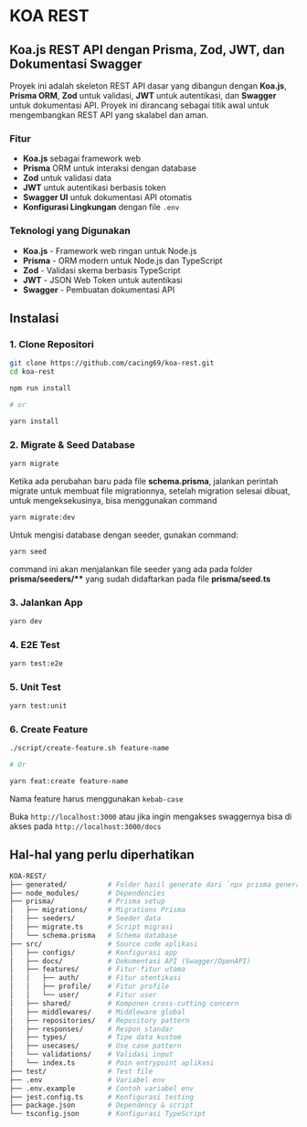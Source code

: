 # KOA REST

## Koa.js REST API dengan Prisma, Zod, JWT, dan Dokumentasi Swagger

Proyek ini adalah skeleton REST API dasar yang dibangun dengan **Koa.js**, **Prisma ORM**, **Zod** untuk validasi, **JWT** untuk autentikasi, dan **Swagger** untuk dokumentasi API. Proyek ini dirancang sebagai titik awal untuk mengembangkan REST API yang skalabel dan aman.

### Fitur

- **Koa.js** sebagai framework web
- **Prisma** ORM untuk interaksi dengan database
- **Zod** untuk validasi data
- **JWT** untuk autentikasi berbasis token
- **Swagger UI** untuk dokumentasi API otomatis
- **Konfigurasi Lingkungan** dengan file `.env`

### Teknologi yang Digunakan

- **Koa.js** - Framework web ringan untuk Node.js
- **Prisma** - ORM modern untuk Node.js dan TypeScript
- **Zod** - Validasi skema berbasis TypeScript
- **JWT** - JSON Web Token untuk autentikasi
- **Swagger** - Pembuatan dokumentasi API

## Instalasi

### 1. Clone Repositori

```bash
git clone https://github.com/cacing69/koa-rest.git
cd koa-rest

npm run install

# or

yarn install
```

### 2. Migrate & Seed Database

```bash
yarn migrate
```

Ketika ada perubahan baru pada file **schema.prisma**, jalankan perintah migrate untuk membuat file migrationnya, setelah migration selesai dibuat, untuk mengeksekusinya, bisa menggunakan command

```bash
yarn migrate:dev
```

Untuk mengisi database dengan seeder, gunakan command:

```bash
yarn seed
```

command ini akan menjalankan file seeder yang ada pada folder **prisma/seeders/\*\*** yang sudah didaftarkan pada file **prisma/seed.ts**

### 3. Jalankan App

```bash
yarn dev
```

### 4. E2E Test

```bash
yarn test:e2e
```

### 5. Unit Test

```bash
yarn test:unit
```

### 6. Create Feature

```bash
./script/create-feature.sh feature-name

# Or

yarn feat:create feature-name

```

Nama feature harus menggunakan `kebab-case`

Buka `http://localhost:3000` atau jika ingin mengakses swaggernya bisa di akses pada `http://localhost:3000/docs`

## Hal-hal yang perlu diperhatikan

```bash
KOA-REST/
├── generated/          # Folder hasil generate dari `npx prisma generate`
├── node_modules/       # Dependencies
├── prisma/             # Prisma setup
│   ├── migrations/     # Migrations Prisma
│   ├── seeders/        # Seeder data
│   ├── migrate.ts      # Script migrasi
│   └── schema.prisma   # Schema database
├── src/                # Source code aplikasi
│   ├── configs/        # Konfigurasi app
│   ├── docs/           # Dokumentasi API (Swagger/OpenAPI)
│   ├── features/       # Fitur-fitur utama
│   │   ├── auth/       # Fitur otentikasi
│   │   ├── profile/    # Fitur profile
│   │   └── user/       # Fitur user
│   ├── shared/         # Komponen cross-cutting concern
│   ├── middlewares/    # Middleware global
│   ├── repositories/   # Repository pattern
│   ├── responses/      # Respon standar
│   ├── types/          # Tipe data kustom
│   ├── usecases/       # Use case pattern
│   └── validations/    # Validasi input
│   └── index.ts        # Poin entrypoint aplikasi
├── test/               # Test file
├── .env                # Variabel env
├── .env.example        # Contoh variabel env
├── jest.config.ts      # Konfigurasi testing
├── package.json        # Dependency & script
└── tsconfig.json       # Konfigurasi TypeScript
```
